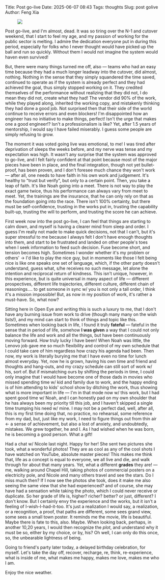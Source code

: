 Title: Post go-live
Date: 2025-06-07 08:43
Tags: thoughts
Slug: post golive
Author: Feng Xia

<figure class="col s12">
  <img src="images/DSC_3833.JPG"/>
</figure>

Post go-live, and I'm almost, dead. It was so tiring over the N-1 and
cutover weekend, that I start to feel my age, and my passion of
working for the public sector is melting. I admire the dedication
everyone put in during this period, especially for folks who I never
thought would have picked up the ball and run so quickly. Without them
I would not imagine the system would haven even survived!

But, there were many things turned me off, also &mdash; teams who had
an easy time because they had a much longer leadway into the cutover,
did almost, nothing. Nothing in the sense that they simply squandered
the time saved, continued to operate as if the system is already
perfect and they had achieved the goal, thus simply stopped working on
it. They credited themselves of the performance without realizing that
they did not, I do mean they did not, create what they had! The vendor
did 90% of the work, while they played along, inherited the working
copy, and mistakenly thinking they had done a good job. Not
surprised then that their side of the world continue to receive errors
and even blockers! I'm disappointed how an engineer has no initiative
to make things, perfect! Isn't the urge that makes one a good
engineer!? Isn't a professionalism is like? Yet, after 1.5 years of
mentorship, I would say I have failed miserably. I guess some people
are simply refusing to grow.

The moment it was voted going live was emotional, to me! I was tired
after deprivation of sleeps the weeks before, and my nerve was tense
and my expectation was high. It wasn't any surprise that the system
was approved to go-live, and I felt fairly confident at that point
because most of the major pieces have been in place, and the final
integration, though not yet bullet-proof, has been proven, and I don't
foresee much chance they won't work &mdash; after all, one needs to
have faith in his own work and judgement. It's healthy to "trust but
verify", but only to a certain point. Then, you take a leap of
faith. It's like Noah going into a meet. There is not way to play the
exact game twice, thus his performance can always vary from meet to
meet. Yet, the trainings are the insurance, that he can only rely on
that as the foundation going into the race. There isn't 100%
certainty, but there must be self-confidence, trusting in the works
put in, trusting the capability built-up, trusting the will to
perform, and trusting the score he can achieve.

First week now into the post go-live, I can feel that things are
starting to calm down, and myself is having a clearer mind from sleep
and order. I guess I'm really not made to make quick decisions, not
that I can't, but it's super stressful to me because I always felt I
don't have enough thoughts into them, and start to be frustrated and
landed on other people's toes when I seek information to feed such
decision. Fuse become short, and tension becomes high. Sometimes I
wonder whether it's my problem or others' &rarr; I'd like to play the
nice guy, but in moments like those I felt being nice is like one
speaks one set of language, which, if the other party doesn't
understand, guess what, s/he receives no such message, let alone the
intention and reciprocal return of kindness. This isn't unique,
however, in this experience, but is quite universal in many aspect of
life &mdash; different prospectives, different life trajectories,
different culture, different chain of reasonings.... to get someone in
sync w/ you is not only a tall order, I think it's a mission
impossible! But, as now in my position of work, it's rather a
must-have. So, what now?

Sitting here in Open Eye and writing this is such a luxury to me, that
I don't have any burning issue from work to drive (though many many on
the wish lists!), and my mind can start to think of things and topic
like this. Sometimes when looking back in life, I found it truly
**fateful** &mdash; fateful in the sense that in period of life,
somehow **I was given** a way that I could not only balance the life
and work and all the things, but have been continuously moving
forward. How truly lucky I have been! When Noah was little, the Lenovo
job gave me so much flexibility and control of my own schedule that I
could take care of him regardless how crazy his agenda had been. Then
now, my work is literally burying me that I have even no time for
lunch almost everyday. Yet, now he is grown, having his own time and
friend and thoughts and hang-outs, and my crazy schedule can still
sort of work w/ his, sort of. But if mismatching ours by shifting the
periods in time, I could only imagine that I would have become one of
those dads in movies who missed spending time w/ kid and family due to
work, and the happy ending is of him attending to kids' school show by
ditching the work, thus showing what is more important in life &mdash;
I'm in that mode now w/ this work, but I had spent good time w/ Noah,
and I can honestly pad on my own shoulder that he has always been my
priority till this job, and I haven't skipped a single time trumping
his need w/ mine. I may not be a perfect dad, well, after all, this is
my first time doing that, no practice, no rehearsal, some reference
from my dad, but, just like my work, I need to figure things out from
thin air &larr; a sense of achievement, but also a lost of anxiety,
and undoubtedly, mistakes. We grew together, he and I. As I had wished
when he was born, he is becoming a good person. What a gift!

Had a chat w/ Nicole last night. Happy for her! She sent two pictures
she took, what a wonderful photos! They are as cool as any of the cool
shots I have watched on YouTube, absolute master pieces! This makes me
think that, life as a concept is equal to everyone, we all live and
die, and walk through for about that many years. Yet, what a different
**grades** they are! &mdash; me, walking around Chapel Hill, taking
photos of commercial posters on a electricity pole, and Nicole and
many others travel and see the stars. Do I miss much then? If I now
see the photos she took, does it make me also seeing the same view
that she had experienced? and of course, she may have had a sensation
while taking the photo, which I could never receive or duplicate. So
her grade of life is, higher? richer? better? or just, different? I
don't know. But I certainly envy the experience and the works, but it
isn't a feeling of I-wish-I-had-it-too. It's just a realization I
would say, a realization, or a recognition, a proof, that paths are
different, some sees grand view, some sees a small town poster. It
reminds me the movie, life is beautiful. Maybe there is fate to this,
also. Maybe. When looking back, perhaps, in another 10,20 years, I
would then recognize the _plot_, and understand why it must be so,
either by my choice, or by, his? Oh well, I can only do this once, so,
the unbearable lightness of being.

Going to friend's party later today, a delayed birthday celebration,
for myself. Let's take the day off, recover, recharge, re, think,
re-experience, what is inside of me, what makes me happy, makes me
love, makes me who I am.

Enjoy the nice weather.
